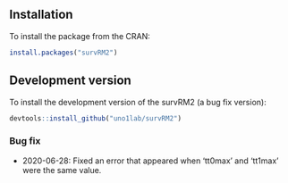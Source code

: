 
## Installation

To install the package from the CRAN:

``` r
install.packages("survRM2")
```

## Development version

To install the development version of the survRM2 (a bug fix version):

``` r
devtools::install_github("uno1lab/survRM2")
```

### Bug fix

  - 2020-06-28: Fixed an error that appeared when ‘tt0max’ and ‘tt1max’
    were the same value.
